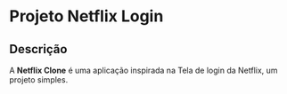 # Projeto Netflix Login

## Descrição

A <strong>Netflix Clone</strong> é uma aplicação inspirada na Tela de login da Netflix, um projeto simples.
